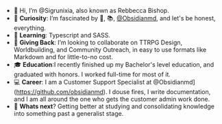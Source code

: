 - 👋 Hi, I’m @Sigrunixia, also known as Rebbecca Bishop.
- 👀 **Curiosity**: I’m fascinated by 🐲, 📚, [@Obsidianmd](https://github.com/obsidianmd), and let's be honest, everything.
- 🌱 **Learning**: Typescript and SASS.
- 💞️ **Giving Back**: I’m looking to collaborate on TTRPG Design, Worldbuilding, and Community Outreach, in easy to use formats like Markdown and for little-to-no cost.
- 🎓 **Education**:I recently finished up my Bachelor's level education, and graduated with honors. I worked full-time for most of it.
- 💻 **Career**: I am a Customer Support Specialist at @Obsidianmd](https://github.com/obsidianmd). I douse fires, I write documentation, and I am all around the one who gets the customer admin work done. 
- 🫶 **Whats next**? Getting better at studying and consolidating knowledge into something past a generalist stage. 
